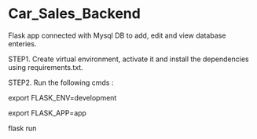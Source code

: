 # Car_Sales_Backend
Flask app connected with Mysql DB to add, edit and view database enteries.

STEP1. Create virtual environment, activate it and install the dependencies using requirements.txt.

STEP2. Run the following cmds :

export FLASK_ENV=development

export FLASK_APP=app

flask run

